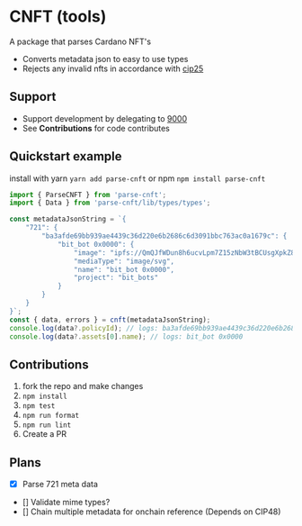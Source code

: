 # CNFT (tools)

A package that parses Cardano NFT's

- Converts metadata json to easy to use types
- Rejects any invalid nfts in accordance with [cip25](https://cips.cardano.org/cips/cip25/#abstract)

## Support

- Support development by delegating to [9000](https://ada9000.io)
- See **Contributions** for code contributes

## Quickstart example

install with yarn
`yarn add parse-cnft`
or npm
`npm install parse-cnft`

```js
import { ParseCNFT } from 'parse-cnft';
import { Data } from 'parse-cnft/lib/types/types';

const metadataJsonString = `{
    "721": {
        "ba3afde69bb939ae4439c36d220e6b2686c6d3091bbc763ac0a1679c": {
            "bit_bot 0x0000": {
                "image": "ipfs://QmQJfWDun8h6ucvLpm7Z15zNbW3tBCUsgXpkZ8ETCisgm9",
                "mediaType": "image/svg",
                "name": "bit_bot 0x0000",
                "project": "bit_bots"
            }
        }
    }
}`;
const { data, errors } = cnft(metadataJsonString);
console.log(data?.policyId); // logs: ba3afde69bb939ae4439c36d220e6b2686c6d3091bbc763ac0a1679c
console.log(data?.assets[0].name); // logs: bit_bot 0x0000
```

## Contributions

1. fork the repo and make changes
2. `npm install`
3. `npm test`
4. `npm run format`
5. `npm run lint`
6. Create a PR

## Plans

- [x] Parse 721 meta data
- [] Validate mime types?
- [] Chain multiple metadata for onchain reference (Depends on CIP48)
